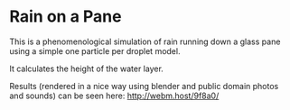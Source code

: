 # Rain on a Pane

This is a phenomenological simulation of rain running down a glass pane using a simple one particle per droplet model.

It calculates the height of the water layer.

Results (rendered in a nice way using blender and public domain photos and sounds) can be seen here: http://webm.host/9f8a0/
